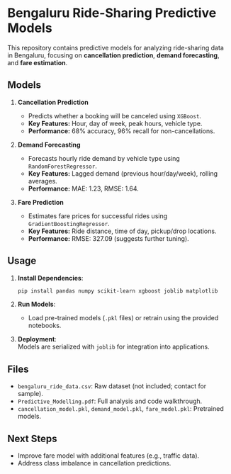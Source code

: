 # Bengaluru Ride-Sharing Predictive Models  

This repository contains predictive models for analyzing ride-sharing data in Bengaluru, focusing on **cancellation prediction**, **demand forecasting**, and **fare estimation**.  

## Models  

1. **Cancellation Prediction**  
   - Predicts whether a booking will be canceled using `XGBoost`.  
   - **Key Features:** Hour, day of week, peak hours, vehicle type.  
   - **Performance:** 68% accuracy, 96% recall for non-cancellations.  

2. **Demand Forecasting**  
   - Forecasts hourly ride demand by vehicle type using `RandomForestRegressor`.  
   - **Key Features:** Lagged demand (previous hour/day/week), rolling averages.  
   - **Performance:** MAE: 1.23, RMSE: 1.64.  

3. **Fare Prediction**  
   - Estimates fare prices for successful rides using `GradientBoostingRegressor`.  
   - **Key Features:** Ride distance, time of day, pickup/drop locations.  
   - **Performance:** RMSE: 327.09 (suggests further tuning).  

## Usage  

1. **Install Dependencies**:  
   ```bash  
   pip install pandas numpy scikit-learn xgboost joblib matplotlib  
   ```  

2. **Run Models**:  
   - Load pre-trained models (`.pkl` files) or retrain using the provided notebooks.  

3. **Deployment**:  
   Models are serialized with `joblib` for integration into applications.  

## Files  

- `bengaluru_ride_data.csv`: Raw dataset (not included; contact for sample).  
- `Predictive_Modelling.pdf`: Full analysis and code walkthrough.  
- `cancellation_model.pkl`, `demand_model.pkl`, `fare_model.pkl`: Pretrained models.  

## Next Steps  
- Improve fare model with additional features (e.g., traffic data).  
- Address class imbalance in cancellation predictions.  


